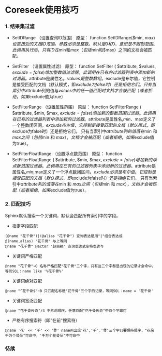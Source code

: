 # Coreseek使用技巧

### 1. 结果集过滤
* SetIDRange （设置查询ID范围）
原型： function SetIDRange($min, $max)
设置接受的文档ID范围。参数必须是整数。默认是0和0，意思是不限制范围。
此调用执行后，只有ID在$min和$max（包括$min和$max）之间的文档会被匹配。

* SetFilter （设置属性过滤）
原型： function SetFilter ( $attribute, $values, $exclude=false )
增加整数值过滤器。
此调用在已有的过滤器列表中添加新的过滤器。$attribute是属性名。$values是整数数组。$exclude是布尔值，它控制是接受匹配的文档（默认模式，即$exclude为false时）还是拒绝它们。
只有当索引中$attribute列的值与$values中的任一值匹配时文档才会被匹配（或者拒绝，如果$exclude值为true）

* SetFilterRange （设置属性范围）
原型： function SetFilterRange ( $attribute, $min, $max, $exclude=false )
添加新的整数范围过滤器。
此调用在已有的过滤器列表中添加新的过滤器。$attribute是属性名,$min、$max定义了一个整数闭区间，$exclude布尔值，它控制是接受匹配的文档（默认模式，即$exclude为false时）还是拒绝它们。
只有当索引中$attribute列的值落在$min 和 $max之间（包括$min 和 $max），文档才会被匹配（或者拒绝，如果$exclude值为true）。

* SetFilterFloatRange （设置浮点数范围）
原型： function SetFilterFloatRange ( $attribute, $min, $max, $exclude=false )
增加新的浮点数范围过滤器。
此调用在已有的过滤器列表中添加新的过滤器。$attribute是属性名,$min,$max定义了一个浮点数闭区间，$exclude必须是布尔值，它控制是接受匹配的文档（默认模式，即$exclude为false时）还是拒绝它们。
只有当索引中$attribute列的值落在$min 和 $max之间（包括$min 和 $max），文档才会被匹配（或者拒绝，如果$exclude值为true）。

### 2. 匹配技巧

Sphinx默认搜索一个关键词，默认会匹配所有索引中的字段。

* 指定字段匹配
```
(@name "花千骨")|(@alias "花千骨") 查询表达是用"|"组合表达或
@(name,alias) "花千骨" 与上等同
@name "花千骨" @actor "赵丽颖" 查询表达式空格表达与
```
* 关键词严格匹配
```
@name "花千骨"~0 名称严格匹配"花千骨"三个字，只有这三个字都是出现的记录才会命中，等同SQL：name like '%花千骨%'
```
* 关键词绝对匹配
```
@name "^花千骨$"~0 只匹配名称是"花千骨"三个字的记录，等同SQL：name = '花千骨'
```
* 关键词宽泛匹配
```
@name "花千骨传奇"/4 不考虑顺序，任意匹配"花千骨传奇"中四个字即可
```
* 严格有序搜索符（即"在前"搜索符）
```
@name '花' << '千' << '骨' name列出现'花','千','骨'三个字且要保持顺序，"花朵千万个骨朵"可命中，'千万个花骨朵'不可命中
```

### 待续

